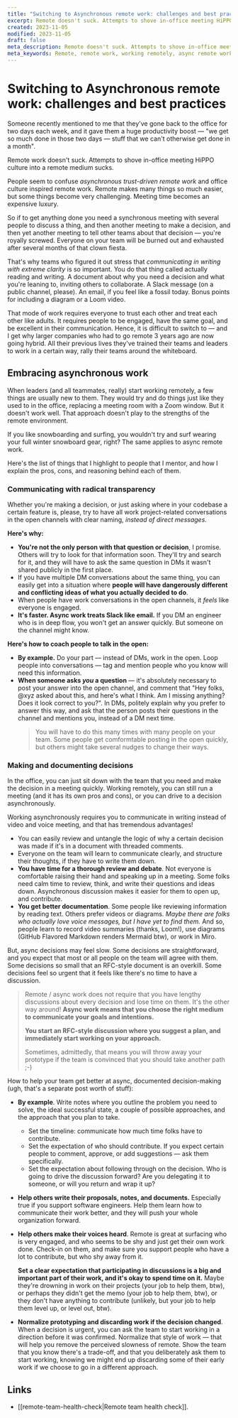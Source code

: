 ```yaml
---
title: "Switching to Asynchronous remote work: challenges and best practices"
excerpt: Remote doesn't suck. Attempts to shove in-office meeting HiPPO culture into a remote medium suck. Here's how to help your teams work better in an asynchronous environment.
created: 2023-11-05
modified: 2023-11-05
draft: false
meta_description: Remote doesn't suck. Attempts to shove in-office meeting HiPPO culture into a remote medium suck. Here's how to help your teams work better in an asynchronous environment.
meta_keywords: Remote, remote work, working remotely, async remote work, trust-driven work
---
```

# Switching to Asynchronous remote work: challenges and best practices

Someone recently mentioned to me that they've gone back to the office for two days each week, and it gave them a huge productivity boost — "we get so much done in those two days — stuff that we can't otherwise get done in a month".

Remote work doesn't suck. Attempts to shove in-office meeting HiPPO culture into a remote medium sucks.
  
People seem to confuse *asynchronous trust-driven remote work* and office culture inspired remote work. Remote makes many things so much easier, but some things become very challenging. Meeting time becomes an expensive luxury.

So if to get anything done you need a synchronous meeting with several people to discuss a thing, and then another meeting to make a decision, and then yet another meeting to tell other teams about that decision — you're royally screwed. Everyone on your team will be burned out and exhausted after several months of that clown fiesta. 
  
That's why teams who figured it out stress that _communicating in writing with extreme clarity_ is so important. You do that thing called actually reading and writing. A document about why you need a decision and what you're leaning to, inviting others to collaborate. A Slack message (on a public channel, please). An email, if you feel like a fossil today. Bonus points for including a diagram or a Loom video.
  
That mode of work requires everyone to trust each other and treat each other like adults. It requires people to be engaged, have the same goal, and be excellent in their communication. Hence, it is difficult to switch to — and I get why larger companies who had to go remote 3 years ago are now going hybrid. All their previous lives they've trained their teams and leaders to work in a certain way, rally their teams around the whiteboard. 



## Embracing asynchronous work

When leaders (and all teammates, really) start working remotely, a few things are usually new to them. They would try and do things just like they used to in the office, replacing a meeting room with a Zoom window. But it doesn't work well. That approach doesn't play to the strengths of the remote environment.

If you like snowboarding and surfing, you wouldn't try and surf wearing your full winter snowboard gear, right? The same applies to async remote work.

Here's the list of things that I highlight to people that I mentor, and how I explain the pros, cons, and reasoning behind each of them.

### Communicating with radical transparency

Whether you're making a decision, or just asking where in your codebase a certain feature is, please, try to have all work project-related conversations in the open channels with clear naming, _instead of direct messages_.

**Here's why:**
- **You're not the only person with that question or decision**, I promise. Others will try to look for that information soon. They'll try and search for it, and they will have to ask the same question in DMs it wasn't shared publicly in the first place.
- If you have multiple DM conversations about the same thing, you can easily get into a situation where **people will have dangerously different and conflicting ideas of what you actually decided to do**.
- When people have work conversations in the open channels, it _feels_ like everyone is engaged.
- **It's faster. Async work treats Slack like email.** If you DM an engineer who is in deep flow, you won't get an answer quickly. But someone on the channel might know.

**Here's how to coach people to talk in the open:**
- **By example.** Do your part — instead of DMs, work in the open. Loop people into conversations — tag and mention people who you know will need this information.
- **When someone asks _you_ a question** — it's absolutely necessary to post your answer into the open channel, and comment that "Hey folks, @xyz asked about this, and here's what I think. Am I missing anything? Does it look correct to you?". In DMs, politely explain why you prefer to answer this way, and ask that the person posts their questions in the channel and mentions you, instead of a DM next time.
  > You will have to do this many times with many people on your team. Some people get comformtable posting in the open quickly, but others might take several nudges to change their ways.
  

### Making and documenting decisions

In the office, you can just sit down with the team that you need and make the decision in a meeting quickly. Working remotely, you can still run a meeting (and it has its own pros and cons), or you can drive to a decision asynchronously.

Working asynchronously requires you to communicate in writing instead of video and voice meeting, and that has tremendous advantages!
- You can easily review and untangle the logic of why a certain decision was made if it's in a document with threaded comments.
- Everyone on the team will learn to communicate clearly, and structure their thoughts, if they have to write them down.
- **You have time for a thorough review and debate**. Not everyone is comfortable raising their hand and speaking up in a meeting. Some folks need calm time to review, think, and write their questions and ideas down. Asynchronous discussion makes it easier for them to open up, and contribute.
- **You get better documentation**. Some people like reviewing information by reading text. Others prefer videos or diagrams. *Maybe there are folks who actually love voice messages, but I have yet to find them.* And so, people learn to record video summaries (thanks, Loom!), use diagrams (GitHub Flavored Markdown renders Mermaid btw), or work in Miro.

But, async decisions may feel slow. Some decisions are straightforward, and you expect that most or all people on the team will agree with them. Some decisions so small that an RFC-style document is an overkill. Some decisions feel so urgent that it feels like there's no time to have a discussion.

> Remote / async work does not require that you have lengthy discussions about every decision and lose time on them. It's the other way around! **Async work means that you choose the right medium to communicate your goals and intentions.**
> 
> **You start an RFC-style discussion where you suggest a plan, and immediately start working on your approach.** 
>
> Sometimes, admittedly, that means you will throw away your prototype if the team is convinced that you should take another path ;-)

How to help your team get better at async, documented decision-making (ugh, that's a separate post worth of stuff):
- **By example**. Write notes where you outline the problem you need to solve, the ideal successful state, a couple of possible approaches, and the approach that you plan to take. 
    - Set the timeline: communicate how much time folks have to contribute.
    - Set the expectation of who should contribute. If you expect certain people to comment, approve, or add suggestions — ask them specifically.
    - Set the expectation about following through on the decision. Who is going to drive the discussion forward? Are you delegating it to someone, or will you return and wrap it up?
- **Help others write their proposals, notes, and documents.** Especially true if you support software engineers. Help them learn how to communicate their work better, and they will push your whole organization forward.
- **Help others make their voices heard**. Remote is great at surfacing who is very engaged, and who seems to be shy and just get their own work done. Check-in on them, and make sure you support people who have a lot to contribute, but who shy away from it. 
  
  **Set a clear expectation that participating in discussions is a big and important part of their work, and it's okay to spend time on it.** Maybe they're drowning in work on their projects (your job to help them, btw), or perhaps they didn't get the memo (your job to help them, btw), or they don't have anything to contribute (unlikely, but your job to help them level up, or level out, btw).

- **Normalize prototyping and discarding work if the decision changed**. When a decision is urgent, you can ask the team to start working in a direction before it was confirmed. Normalize that style of work — that will help you remove the perceived slowness of remote. Show the team that you know there's a trade-off, and that you deliberately ask them to start working, knowing we might end up discarding some of their early work if we choose to go in a different approach.

## Links

- [[remote-team-health-check|Remote team health check]].